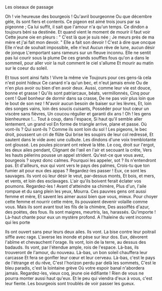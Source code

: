 Les oiseaux de passage

Oh ! vie heureuse des bourgeois ! Qu'avril bourgeonne
Ou que décembre gèle, ils sont fiers et contents.
Ce pigeon est aimé trois jours par sa pigeonne ;
Ca lui suffit, il sait que l'amour n'a qu'un temps.
Ce dindon a toujours béni sa destinée.
Et quand vient le moment de mourir il faut voir
Cette jeune oie en pleurs : " C'est là que je suis née ;
Je meurs près de ma mère et j'ai fait mon devoir. "
Elle a fait son devoir ! C'est à dire que oncque
Elle n'eut de souhait impossible, elle n'eut
Aucun rêve de lune, aucun désir de jonque
L'emportant sans rameurs sur un fleuve inconnu.
Elle ne sentit pas lui courir sous la plume
De ces grands souffles fous qu'on a dans le sommeil,
pour aller voir la nuit comment le ciel s'allume
Et mourir au matin sur le coeur du soleil.

Et tous sont ainsi faits ! Vivre la même vie
Toujours pour ces gens-là cela n'est point hideux
Ce canard n'a qu'un bec, et n'eut jamais envie
Ou de n'en plus avoir ou bien d'en avoir deux.
Aussi, comme leur vie est douce, bonne et grasse !
Qu'ils sont patriarcaux, béats, vermillonnés,
Cinq pour cent ! Quel bonheur de dormir dans sa crasse,
De ne pas voir plus loin que le bout de son nez !
N'avoir aucun besoin de baiser sur les lèvres,
Et, loin des songes vains, loin des soucis cuisants,
Posséder pour tout cœur un viscère sans fièvres,
Un coucou régulier et garanti dix ans !
Oh ! les gens bienheureux !... Tout à coup, dans l'espace,
Si haut qu'il semble aller lentement, un grand vol
En forme de triangle arrive, plane et passe.
Où vont-ils ? Qui sont-ils ? Comme ils sont loin du sol !
Les pigeons, le bec droit, poussent un cri de flûte
Qui brise les soupirs de leur col redressé,
Et sautent dans le vide avec une culbute.
Les dindons d'une voix tremblotante ont gloussé.
Les poules picorant ont relevé la tête.
Le coq, droit sur l'ergot, les deux ailes pendant,
Clignant de l'œil en l'air et secouant la crête,
Vers les hauts pèlerins pousse un appel strident.
Qu'est-ce que vous avez, bourgeois ? soyez donc calmes.
Pourquoi les appeler, sot ? Ils n'entendront pas.
Et d'ailleurs, eux qui vont vers le pays des palmes,
Crois-tu que ton fumier ait pour eux des appas ?
Regardez-les passer ! Eux, ce sont les sauvages.
Ils vont où leur désir le veut, par-dessus monts,
Et bois, et mers, et vents, et loin des esclavages.
L'air qu'ils boivent ferait éclater vos poumons.
Regardez-les ! Avant d'atteindre sa chimère,
Plus d'un, l'aile rompue et du sang plein les yeux,
Mourra. Ces pauvres gens ont aussi femme et mère,
Et savent les aimer aussi bien que vous, mieux.
Pour choyer cette femme et nourrir cette mère,
Ils pouvaient devenir volaille comme vous.
Mais ils sont avant tout les fils de la chimère,
Des assoiffés d'azur, des poètes, des fous.
Ils sont maigres, meurtris, las, harassés. Qu'importe !
Là-haut chante pour eux un mystère profond.
A l'haleine du vent inconnu qui les porte

Ils ont ouvert sans peur leurs deux ailes. Ils vont.
La bise contre leur poitrail siffle avec rage.
L'averse les inonde et pèse sur leur dos.
Eux, dévorent l'abîme et chevauchent l'orage.
Ils vont, loin de la terre, au dessus des badauds.
Ils vont, par l'étendue ample, rois de l'espace.
Là-bas, ils trouveront de l'amour, du nouveau.
Là-bas, un bon soleil chauffera leur carcasse
Et fera se gonfler leur cœur et leur cerveau.
Là-bas, c'est le pays de l'étrange et du rêve,
C'est l'horizon perdu par delà les sommets,
C'est le bleu paradis, c'est la lointaine grève
Où votre espoir banal n'abordera jamais.
Regardez-les, vieux coq, jeune oie édifiante !
Rien de vous ne pourra monter aussi haut qu'eux.
Et le peu qui viendra d'eux à vous, c'est leur fiente.
Les bourgeois sont troublés de voir passer les gueux.